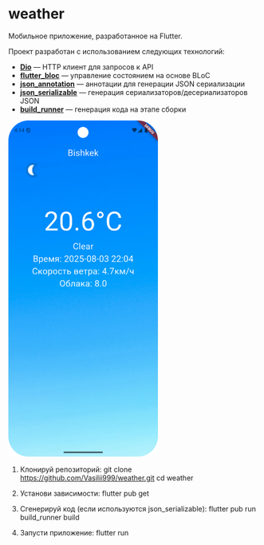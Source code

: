 # weather

Мобильное приложение, разработанное на Flutter.

Проект разработан с использованием следующих технологий:
- **[Dio](https://pub.dev/packages/dio)** — HTTP клиент для запросов к API
- **[flutter_bloc](https://pub.dev/packages/flutter_bloc)** — управление состоянием на основе BLoC
- **[json_annotation](https://pub.dev/packages/json_annotation)** — аннотации для генерации JSON сериализации
- **[json_serializable](https://pub.dev/packages/json_serializable)** — генерация сериализаторов/десериализаторов JSON
- **[build_runner](https://pub.dev/packages/build_runner)** — генерация кода на этапе сборки


<img src="assets/screenshots/Screenshot1.png" width="300" />

1. Клонируй репозиторий:
   git clone https://github.com/Vasilii999/weather.git
   cd weather

2. Установи зависимости:
   flutter pub get
3. Сгенерируй код (если используются json_serializable):
   flutter pub run build_runner build
4. Запусти приложение:
   flutter run

